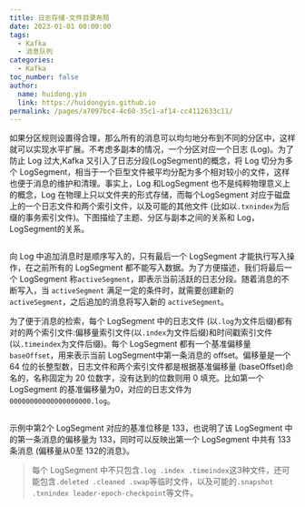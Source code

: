 ```yaml
---
title: 日志存储-文件目录布局
date: 2023-01-01 00:00:00
tags:
  - Kafka
  - 消息队列
categories:
  - Kafka
toc_number: false
author:
  name: huidong.yin
  link: https://huidongyin.github.io
permalink: /pages/a7097bc4-4c60-35c1-af14-cc4112633c11/
---
```


如果分区规则设置得合理，那么所有的消息可以均匀地分布到不同的分区中，这样就可以实现水平扩展。不考虑多副本的情况，一个分区对应一个日志 (Log)。为了防止 Log 过大,Kafka 又引入了日志分段(LogSegment)的概念，将 Log 切分为多个 LogSegment，相当于一个巨型文件被平均分配为多个相对较小的文件，这样也便于消息的维护和清理。事实上，Log 和LogSegment 也不是纯粹物理意义上的概念，Log 在物理上只以文件夹的形式存储，而每个LogSegment 对应于磁盘上的一个日志文件和两个索引文件，以及可能的其他文件 (比如以`.txnindex`为后缀的事务索引文件)。下图描绘了主题、分区与副本之间的关系和 Log，LogSegment的关系。

![]()

向 Log 中追加消息时是顺序写入的，只有最后一个 LogSegment 才能执行写入操作，在之前所有的 LogSegment 都不能写入数据。为了方便描述，我们将最后一个 LogSegment 称`activeSegment`，即表示当前活跃的日志分段。随着消息的不断写入，当 `activeSegment` 满足一定的条件时，就需要创建新的 `activeSegment`，之后追加的消息将写入新的 `activeSegment`。

为了便于消息的检索，每个 LogSegment 中的日志文件 (以`.log`为文件后缀)都有对的两个索引文件:偏移量索引文件(以`.index`为文件后缀)和时间戳索引文件(以`.timeindex`为文件后缀)。每个 LogSegment 都有一个基准偏移量 `baseOffset`，用来表示当前 LogSegment中第一条消息的 offset。偏移量是一个 64 位的长整型数，日志文件和两个索引文件都是根据基准偏移量 (baseOffset)命名的，名称固定为 20 位数字，没有达到的位数则用 0 填充。比如第一个 LogSegment 的基准偏移量为0，对应的日志文件为 `00000000000000000000.log`。

```text

```

示例中第2个 LogSegment 对应的基准位移是 133，也说明了该 LogSegment 中的第一条消息的偏移量为 133，同时可以反映出第一个 LogSegment 中共有 133 条消息 (偏移量从0至 132的消息》。

> 每个 LogSegment 中不只包含`.log .index .timeindex`这3种文件，还可能包含`.deleted .cleaned .swap`等临时文件，以及可能的`.snapshot .txnindex leader-epoch-checkpoint`等文件。


